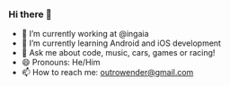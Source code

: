 ### Hi there 👋

- 🔭 I’m currently working at @ingaia
- 🌱 I’m currently learning Android and iOS development
- 💬 Ask me about code, music, cars, games or racing!
- 😄 Pronouns: He/Him
- 📫 How to reach me: outrowender@gmail.com
